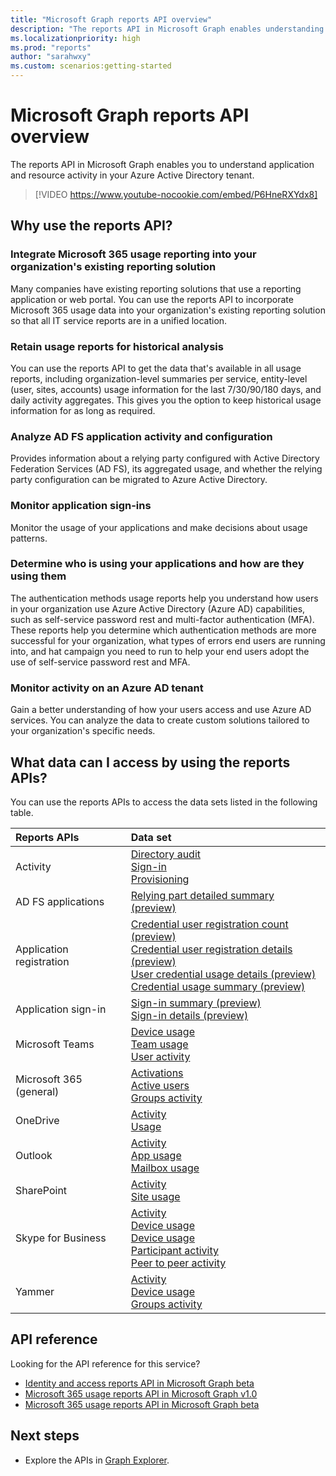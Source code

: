 ```yaml
---
title: "Microsoft Graph reports API overview"
description: "The reports API in Microsoft Graph enables understanding of application and tenant resource activity."
ms.localizationpriority: high
ms.prod: "reports"
author: "sarahwxy"
ms.custom: scenarios:getting-started
---
```


# Microsoft Graph reports API overview

The reports API in Microsoft Graph enables you to understand application and resource activity in your Azure Active Directory tenant.

> [!VIDEO https://www.youtube-nocookie.com/embed/P6HneRXYdx8]

## Why use the reports API?

### Integrate Microsoft 365 usage reporting into your organization's existing reporting solution
Many companies have existing reporting solutions that use a reporting application or web portal. You can use the reports API to incorporate Microsoft 365 usage data into your organization's existing reporting solution so that all IT service reports are in a unified location.

### Retain usage reports for historical analysis
You can use the reports API to get the data that's available in all usage reports, including organization-level summaries per service, entity-level (user, sites, accounts) usage information for the last 7/30/90/180 days, and daily activity aggregates. This gives you the option to keep historical usage information for as long as required.

### Analyze AD FS application activity and configuration
Provides information about a relying party configured with Active Directory Federation Services (AD FS), its aggregated usage, and whether the relying party configuration can be migrated to Azure Active Directory.

### Monitor application sign-ins

Monitor the usage of your applications and make decisions about usage patterns.

### Determine who is using your applications and how are they using them

The authentication methods usage reports help you understand how users in your organization use Azure Active Directory (Azure AD) capabilities, such as self-service password rest and multi-factor authentication (MFA). These reports help you determine which authentication methods are more successful for your organization, what types of errors end users are running into, and hat campaign you need to run to help your end users adopt the use of self-service password rest and MFA.

### Monitor activity on an Azure AD tenant

Gain a better understanding of how your users access and use Azure AD services. You can analyze the data to create custom solutions tailored to your organization's specific needs.

## What data can I access by using the reports APIs?

You can use the reports APIs to access the data sets listed in the following table.

| Reports APIs | Data set |
|:------------ |:-------- |
| Activity | [Directory audit](/graph/api/resources/directoryaudit)<br/>[Sign-in](/graph/api/resources/signin)<br/>[Provisioning](/graph/api/resources/provisioningobjectsummary) |
| AD FS applications | [Relying part detailed summary (preview)](/graph/api/resources/relyingpartydetailedsummary) |
| Application registration | [Credential user registration count (preview)](/graph/api/resources/credentialuserregistrationcount)<br/>[Credential user registration details (preview)](/graph/api/resources/credentialuserregistrationdetails) <br/>[User credential usage details (preview)](/graph/api/resources/usercredentialusagedetails) <br/>[Credential usage summary (preview)](/graph/api/resources/credentialusagesummary)|
| Application sign-in | [Sign-in summary (preview)](/graph/api/resources/applicationsigninsummary) <br/>[Sign-in details (preview)](/graph/api/resources/applicationsignindetailedsummary)|
| Microsoft Teams | [Device usage](/graph/api/resources/microsoft-teams-device-usage-reports)<br/>[Team usage](/graph/api/resources/microsoft-teams-team-usage-reports)<br/>[User activity](/graph/api/resources/microsoft-teams-user-activity-reports)|
| Microsoft 365 (general) | [Activations](/graph/api/resources/office-365-activations-reports)<br/>[Active users](/graph/api/resources/office-365-active-users-reports)<br/>[Groups activity](/graph/api/resources/office-365-groups-activity-reports) |
| OneDrive | [Activity](/graph/api/resources/onedrive-activity-reports)<br/>[Usage](/graph/api/resources/onedrive-usage-reports) |
| Outlook | [Activity](/graph/api/resources/email-activity-reports)<br/>[App usage](/graph/api/resources/email-app-usage-reports)<br/>[Mailbox usage](/graph/api/resources/mailbox-usage-reports) |
| SharePoint | [Activity](/graph/api/resources/sharepoint-activity-reports)<br/>[Site usage](/graph/api/resources/sharepoint-site-usage-reports) |
| Skype for Business | [Activity](/graph/api/resources/skype-for-business-activity-reports)<br/>[Device usage](/graph/api/resources/skype-for-business-device-usage-reports)<br/>[Device usage](/graph/api/resources/skype-for-business-device-usage-reports)<br/>[Participant activity](/graph/api/resources/skype-for-business-participant-activity-reports)<br/>[Peer to peer activity](/graph/api/resources/skype-for-business-peer-to-peer-activity) |
| Yammer | [Activity](/graph/api/resources/yammer-activity-reports)<br/>[Device usage](/graph/api/resources/yammer-device-usage-reports)<br/>[Groups activity](/graph/api/resources/yammer-groups-activity-reports) |

## API reference

Looking for the API reference for this service?

- [Identity and access reports API in Microsoft Graph beta](/graph/api/resources/report-identity-access?view=graph-rest-beta&preserve-view=true)
- [Microsoft 365 usage reports API in Microsoft Graph v1.0](/graph/api/resources/report?view=graph-rest-1.0&preserve-view=true)
- [Microsoft 365 usage reports API in Microsoft Graph beta](/graph/api/resources/report?view=graph-rest-beta&preserve-view=true)

## Next steps

* Explore the APIs in [Graph Explorer](https://developer.microsoft.com/graph/graph-explorer).
